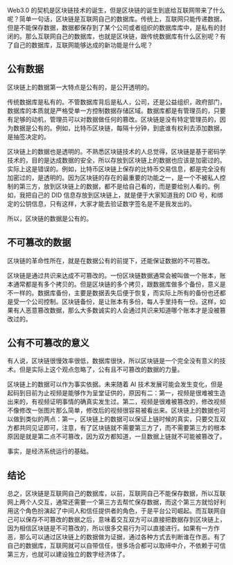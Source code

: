 Web3.0 的契机是区块链技术的诞生，但是区块链的诞生到底给互联网带来了什么呢？简单一句话，区块链是互联网自己的数据库。传统上，互联网只能传递数据，但是不能保存数据，数据都保存到了某个公司或者组织的数据库库中，是私有的封闭的。那么互联网自己的数据库，也就是区块链，跟传统数据库有什么区别呢？有了自己的数据库，互联网能够达成的新功能是什么呢？

## 公有数据

区块链上的数据第一大特点是公有的，是公开透明的。

传统数据库是私有的。不管数据库背后是私人，公司，还是公益组织，政府部门，数据库的本质就是严格受单一方控制数据存储区域。数据库都是有管理员的，只要有足够的动机，管理员可以对数据做任何的篡改。区块链是没有特定管理员的，因为数据是公有的。例如，比特币区块链，每隔十分钟，到底谁有权利去添加数据，是抽签决定的。

区块链上的数据也是透明的。不熟悉区块链技术的人总觉得，区块链是基于密码学技术的，目的是达成数据的安全，所以存放到区块链上的数据也应该是加密过的。实际上这是错误的。例如，比特币区块链上保存的比特币交易信息，都是完全没有加密过的，是透明的。因为区块链的存在的最重要的功能之一，是一个不被私人控制的第三方，放到区块链上的数据，都不是给自己看的，而是要给别人看的。例如，我把自己的 DID 信息存放到区块链上，就是便于大家知道我的 DID 号，和绑定的公钥信息，只有这样，大家才能去验证数字签名是不是我发出的。

所以，区块链的数据是公有的。

## 不可篡改的数据

区块链的革命性所在，就是在数据公有的前提下，还能保证数据的不可篡改。

区块链是通过共识来达成不可篡改的。一份区块链数据通常会被叫做一个账本，账本通常都是有多个拷贝的。但是区块链的多个拷贝，跟数据库做多个备份，意义是不一样的。数据库备份，主要是数据丢失后便于恢复，而实际上所有的备份也还都是受一个公司控制。区块链备份，是让账本有多份，每人手里持有一份。这样，如果有人恶意篡改数据，那么大多数诚实的人会通过共识来知道哪个账本才是没被篡改过的。

## 公有不可篡改的意义

有人说，区块链很慢效率很低，数据库很快，所以区块链是一个完全没有意义的技术。但是实际上这个观点忽略了，公有且不可篡改的数据的力量。

区块链上的数据可以作为事实依据。未来随着 AI 技术发展可能会发生变化，但是起码到目前为止视频是能够作为呈堂证供的，原因有二：第一，视频是很难被生造出来的，有视频证明事情的确真实发生过。第二，视频是很难被篡改的，修改视频不像修改一张图片那么简单，修改后的视频很容易被看出来。区块链上的数据也可以做到类似的两点：第一，区块链上的数据可以保证上链时候的真实，只要交互双方都共同见证即可，注意，有了区块链就不需要第三方了，而不需要第三方的根本原因是就是第二点不可篡改，因为双方都知道，一旦数据上链就不可能被篡改了。

事实，是经济系统运行的基础。

## 结论

总之，区块链是互联网自己的数据库，以前，互联网自己不能保存数据，所以互联网上两个人交互，通常还需要一个第三方去帮忙保存数据，而这个第三方就恰好利用这个角色扮演起了中间人和信任提供者的角色，于是平台公司崛起。而互联网自己可以保存不可篡改的数据之后，意味着交互双方可以直接把数据存到区块链上，因为相信区块链是不可篡改的，所以很多交易行为可以直接进行。如果有一方作恶，那么可以通过区块链上的数据做为证据，通过各种方式去判断谁在作恶。有了自己的数据库，互联网就可以自带信任，很多场合都可以取缔中介，不依赖于可信第三方，也就可以建设独立的数字经济体了。
